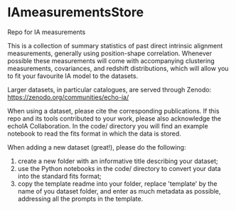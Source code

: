 # IAmeasurementsStore
Repo for IA measurements

This is a collection of summary statistics of past direct intrinsic
alignment measurements, generally using position-shape
correlation. Whenever possible these measurements will come with
accompanying clustering measurements, covariances, and redshift
distributions, which will allow you to fit your favourite IA model to
the datasets.

Larger datasets, in particular catalogues, are served through Zenodo:
https://zenodo.org/communities/echo-ia/

When using a dataset, please cite the corresponding publications. If
this repo and its tools contributed to your work, please also
acknowledge the echoIA Collaboration. In the code/ directory you will
find an example notebook to read the fits format in which the data is stored.

When adding a new dataset (great!), please do the following:
1. create a new folder with an informative title describing your
   dataset;
2. use the Python notebooks in the code/ directory to convert your data
   into the standard fits format;
3. copy the template readme into your folder, replace 'template' by
   the name of you dataset folder, and enter as much metadata as
   possible, addressing all the prompts in the template.

